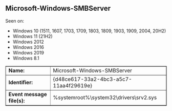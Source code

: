 ## Microsoft-Windows-SMBServer

Seen on:
* Windows 10 (1511, 1607, 1703, 1709, 1803, 1809, 1903, 1909, 2004, 20H2)
* Windows 11 (21H2)
* Windows 2012
* Windows 2016
* Windows 2019
* Windows 8.1

<table border="1" class="docutils">
  <tbody>
    <tr>
      <td><b>Name:</b></td>
      <td>Microsoft-Windows-SMBServer</td>
    </tr>
    <tr>
      <td><b>Identifier:</b></td>
      <td>{d48ce617-33a2-4bc3-a5c7-11aa4f29619e}</td>
    </tr>
    <tr>
      <td><b>Event message file(s):</b></td>
      <td>%systemroot%\system32\drivers\srv2.sys</td>
    </tr>
  </tbody>
</table>

&nbsp;

